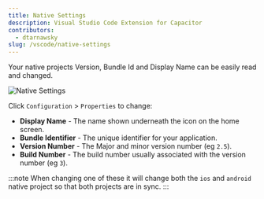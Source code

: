 ```yaml
---
title: Native Settings
description: Visual Studio Code Extension for Capacitor
contributors:
  - dtarnawsky
slug: /vscode/native-settings
---
```


Your native projects Version, Bundle Id and Display Name can be easily read and changed.

![Native Settings](/img/native-settings.png)

Click `Configuration` > `Properties` to change:

- **Display Name** - The name shown underneath the icon on the home screen.
- **Bundle Identifier** - The unique identifier for your application.
- **Version Number** - The Major and minor version number (eg `2.5`).
- **Build Number** - The build number usually associated with the version number (eg `3`).

:::note
When changing one of these it will change both the `ios` and `android` native project so that both projects are in sync.
:::
